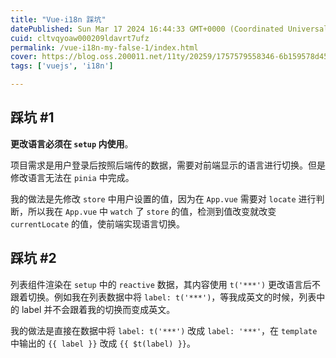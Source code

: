 ```yaml
---
title: "Vue-i18n 踩坑"
datePublished: Sun Mar 17 2024 16:44:33 GMT+0000 (Coordinated Universal Time)
cuid: cltvqyoaw000209ldavrt7ufz
permalink: /vue-i18n-my-false-1/index.html
cover: https://blog.oss.200011.net/11ty/20259/1757579558346-6b159578d4531530d9430e43289c828f.jpeg
tags: ['vuejs', 'i18n']

---
```


## 踩坑 #1

**更改语言必须在 `setup` 内使用**。

项目需求是用户登录后按照后端传的数据，需要对前端显示的语言进行切换。但是修改语言无法在 `pinia` 中完成。

我的做法是先修改 `store` 中用户设置的值，因为在 `App.vue` 需要对 `locate` 进行判断，所以我在 `App.vue` 中 `watch` 了 `store` 的值，检测到值改变就改变 `currentLocate` 的值，使前端实现语言切换。

## 踩坑 #2

列表组件渲染在 `setup` 中的 `reactive` 数据，其内容使用 `t('***')` 更改语言后不跟着切换。例如我在列表数据中将 `label: t('***')`，等我成英文的时候，列表中的 label 并不会跟着我的切换而变成英文。

我的做法是直接在数据中将 `label: t('***')` 改成 `label: '***'`，在 `template` 中输出的 `{{ label }}` 改成 `{{ $t(label) }}`。